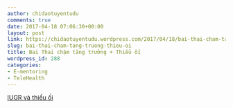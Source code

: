 ```yaml
---
author: chidaotuyentudu
comments: true
date: 2017-04-18 07:06:30+00:00
layout: post
link: https://chidaotuyentudu.wordpress.com/2017/04/18/bai-thai-cham-tang-truong-thieu-oi/
slug: bai-thai-cham-tang-truong-thieu-oi
title: Bai Thai chậm tăng trưởng + Thiểu ối
wordpress_id: 288
categories:
- E-mentoring
- TeleHealth
---
```


[IUGR và thiểu ối](https://chidaotuyentudu.files.wordpress.com/2017/04/iugr-vc3a0-thie1bb83u-e1bb91i.ppt)
